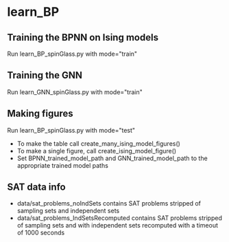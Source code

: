 # learn_BP


## Training the BPNN on Ising models
Run learn_BP_spinGlass.py with mode="train"

## Training the GNN
Run learn_GNN_spinGlass.py with mode="train"

## Making figures
Run learn_BP_spinGlass.py with mode="test" 
- To make the table call create_many_ising_model_figures() 
- To make a single figure, call create_ising_model_figure()
- Set BPNN_trained_model_path and GNN_trained_model_path to the appropriate trained model paths

## SAT data info
- data/sat_problems_noIndSets contains SAT problems stripped of sampling sets and independent sets
- data/sat_problems_IndSetsRecomputed contains SAT problems stripped of sampling sets and with independent sets recomputed with a timeout of 1000 seconds

